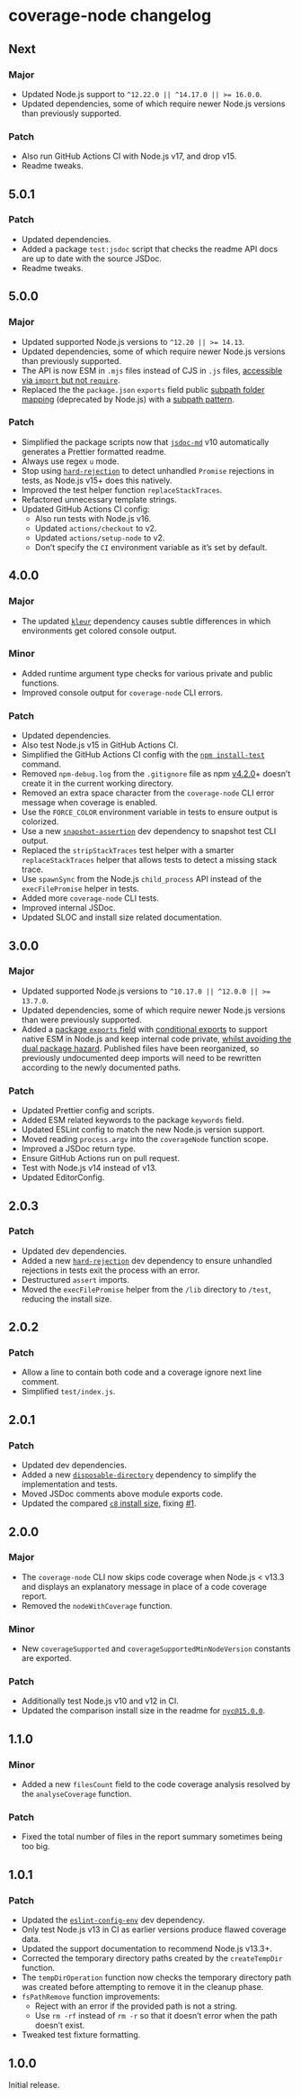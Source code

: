 # coverage-node changelog

## Next

### Major

- Updated Node.js support to `^12.22.0 || ^14.17.0 || >= 16.0.0`.
- Updated dependencies, some of which require newer Node.js versions than previously supported.

### Patch

- Also run GitHub Actions CI with Node.js v17, and drop v15.
- Readme tweaks.

## 5.0.1

### Patch

- Updated dependencies.
- Added a package `test:jsdoc` script that checks the readme API docs are up to date with the source JSDoc.
- Readme tweaks.

## 5.0.0

### Major

- Updated supported Node.js versions to `^12.20 || >= 14.13`.
- Updated dependencies, some of which require newer Node.js versions than previously supported.
- The API is now ESM in `.mjs` files instead of CJS in `.js` files, [accessible via `import` but not `require`](https://nodejs.org/dist/latest/docs/api/esm.html#esm_require).
- Replaced the the `package.json` `exports` field public [subpath folder mapping](https://nodejs.org/api/packages.html#packages_subpath_folder_mappings) (deprecated by Node.js) with a [subpath pattern](https://nodejs.org/api/packages.html#packages_subpath_patterns).

### Patch

- Simplified the package scripts now that [`jsdoc-md`](https://npm.im/jsdoc-md) v10 automatically generates a Prettier formatted readme.
- Always use regex `u` mode.
- Stop using [`hard-rejection`](https://npm.im/hard-rejection) to detect unhandled `Promise` rejections in tests, as Node.js v15+ does this natively.
- Improved the test helper function `replaceStackTraces`.
- Refactored unnecessary template strings.
- Updated GitHub Actions CI config:
  - Also run tests with Node.js v16.
  - Updated `actions/checkout` to v2.
  - Updated `actions/setup-node` to v2.
  - Don’t specify the `CI` environment variable as it’s set by default.

## 4.0.0

### Major

- The updated [`kleur`](https://npm.im/kleur) dependency causes subtle differences in which environments get colored console output.

### Minor

- Added runtime argument type checks for various private and public functions.
- Improved console output for `coverage-node` CLI errors.

### Patch

- Updated dependencies.
- Also test Node.js v15 in GitHub Actions CI.
- Simplified the GitHub Actions CI config with the [`npm install-test`](https://docs.npmjs.com/cli/v7/commands/npm-install-test) command.
- Removed `npm-debug.log` from the `.gitignore` file as npm [v4.2.0](https://github.com/npm/npm/releases/tag/v4.2.0)+ doesn’t create it in the current working directory.
- Removed an extra space character from the `coverage-node` CLI error message when coverage is enabled.
- Use the `FORCE_COLOR` environment variable in tests to ensure output is colorized.
- Use a new [`snapshot-assertion`](https://npm.im/snapshot-assertion) dev dependency to snapshot test CLI output.
- Replaced the `stripStackTraces` test helper with a smarter `replaceStackTraces` helper that allows tests to detect a missing stack trace.
- Use `spawnSync` from the Node.js `child_process` API instead of the `execFilePromise` helper in tests.
- Added more `coverage-node` CLI tests.
- Improved internal JSDoc.
- Updated SLOC and install size related documentation.

## 3.0.0

### Major

- Updated supported Node.js versions to `^10.17.0 || ^12.0.0 || >= 13.7.0`.
- Updated dependencies, some of which require newer Node.js versions than were previously supported.
- Added a [package `exports` field](https://nodejs.org/api/esm.html#esm_package_entry_points) with [conditional exports](https://nodejs.org/api/esm.html#esm_conditional_exports) to support native ESM in Node.js and keep internal code private, [whilst avoiding the dual package hazard](https://nodejs.org/api/esm.html#esm_approach_1_use_an_es_module_wrapper). Published files have been reorganized, so previously undocumented deep imports will need to be rewritten according to the newly documented paths.

### Patch

- Updated Prettier config and scripts.
- Added ESM related keywords to the package `keywords` field.
- Updated ESLint config to match the new Node.js version support.
- Moved reading `process.argv` into the `coverageNode` function scope.
- Improved a JSDoc return type.
- Ensure GitHub Actions run on pull request.
- Test with Node.js v14 instead of v13.
- Updated EditorConfig.

## 2.0.3

### Patch

- Updated dev dependencies.
- Added a new [`hard-rejection`](https://npm.im/hard-rejection) dev dependency to ensure unhandled rejections in tests exit the process with an error.
- Destructured `assert` imports.
- Moved the `execFilePromise` helper from the `/lib` directory to `/test`, reducing the install size.

## 2.0.2

### Patch

- Allow a line to contain both code and a coverage ignore next line comment.
- Simplified `test/index.js`.

## 2.0.1

### Patch

- Updated dev dependencies.
- Added a new [`disposable-directory`](https://npm.im/disposable-directory) dependency to simplify the implementation and tests.
- Moved JSDoc comments above module exports code.
- Updated the compared [`c8` install size](https://packagephobia.com/result?p=c8@7.0.0), fixing [#1](https://github.com/jaydenseric/coverage-node/issues/1).

## 2.0.0

### Major

- The `coverage-node` CLI now skips code coverage when Node.js < v13.3 and displays an explanatory message in place of a code coverage report.
- Removed the `nodeWithCoverage` function.

### Minor

- New `coverageSupported` and `coverageSupportedMinNodeVersion` constants are exported.

### Patch

- Additionally test Node.js v10 and v12 in CI.
- Updated the comparison install size in the readme for [`nyc@15.0.0`](https://packagephobia.com/result?p=nyc@15.0.0).

## 1.1.0

### Minor

- Added a new `filesCount` field to the code coverage analysis resolved by the `analyseCoverage` function.

### Patch

- Fixed the total number of files in the report summary sometimes being too big.

## 1.0.1

### Patch

- Updated the [`eslint-config-env`](https://npm.im/eslint-config-env) dev dependency.
- Only test Node.js v13 in CI as earlier versions produce flawed coverage data.
- Updated the support documentation to recommend Node.js v13.3+.
- Corrected the temporary directory paths created by the `createTempDir` function.
- The `tempDirOperation` function now checks the temporary directory path was created before attempting to remove it in the cleanup phase.
- `fsPathRemove` function improvements:
  - Reject with an error if the provided path is not a string.
  - Use `rm -rf` instead of `rm -r` so that it doesn’t error when the path doesn’t exist.
- Tweaked test fixture formatting.

## 1.0.0

Initial release.
